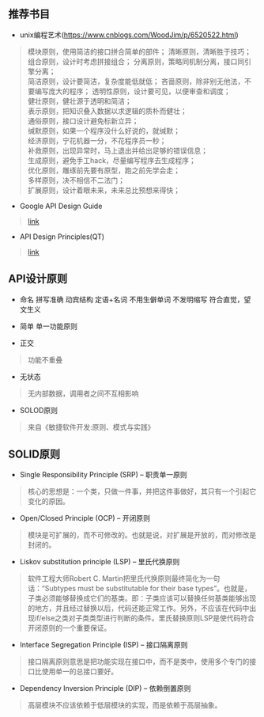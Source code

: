 ## 推荐书目  
- unix编程艺术(https://www.cnblogs.com/WoodJim/p/6520522.html)  
> 模块原则，使用简洁的接口拼合简单的部件； 
> 清晰原则，清晰胜于技巧； 
> 组合原则，设计时考虑拼接组合； 
> 分离原则，策略同机制分离，接口同引擎分离；  
> 简洁原则，设计要简洁，复杂度能低就低； 
> 吝啬原则，除非别无他法，不要编写庞大的程序； 
> 透明性原则，设计要可见，以便审查和调度；  
> 健壮原则，健壮源于透明和简洁；  
> 表示原则，把知识叠入数据以求逻辑的质朴而健壮；  
> 通俗原则，接口设计避免标新立异；  
> 缄默原则，如果一个程序没什么好说的，就缄默；  
> 经济原则，宁花机器一分，不花程序员一秒；  
> 补救原则，出现异常时，马上退出并给出足够的错误信息；  
> 生成原则，避免手工hack，尽量编写程序去生成程序；  
> 优化原则，雕琢前先要有原型，跑之前先学会走；  
> 多样原则，决不相信不二法门；  
> 扩展原则，设计着眼未来，未来总比预想来得快；    
  
- Google API Design Guide
> [link](https://www.bookstack.cn/read/API-design-guide/API-design-guide-README.md)
  
- API Design Principles(QT)
> [link](https://wiki.qt.io/API_Design_Principles)
  
  
## API设计原则  
- 命名
拼写准确
动宾结构
定语+名词
不用生僻单词
不发明缩写
符合直觉，望文生义

- 简单
单一功能原则

- 正交
> 功能不重叠  

- 无状态
> 无内部数据，调用者之间不互相影响  

- SOLOD原则
> 来自《敏捷软件开发:原则、模式与实践》

  
## SOLID原则  
- Single Responsibility Principle (SRP) – 职责单一原则  
> 核心的思想是：一个类，只做一件事，并把这件事做好，其只有一个引起它变化的原因。  
- Open/Closed Principle (OCP) – 开闭原则  
> 模块是可扩展的，而不可修改的。也就是说，对扩展是开放的，而对修改是封闭的。  
- Liskov substitution principle (LSP) – 里氏代换原则 
> 软件工程大师Robert C. Martin把里氏代换原则最终简化为一句话：“Subtypes must be substitutable for their base types”。也就是，子类必须能够替换成它们的基类。即：子类应该可以替换任何基类能够出现的地方，并且经过替换以后，代码还能正常工作。另外，不应该在代码中出现if/else之类对子类类型进行判断的条件。里氏替换原则LSP是使代码符合开闭原则的一个重要保证。  
- Interface Segregation Principle (ISP) – 接口隔离原则  
> 接口隔离原则意思是把功能实现在接口中，而不是类中，使用多个专门的接口比使用单一的总接口要好。   
- Dependency Inversion Principle (DIP) – 依赖倒置原则   
> 高层模块不应该依赖于低层模块的实现，而是依赖于高层抽象。  
  
